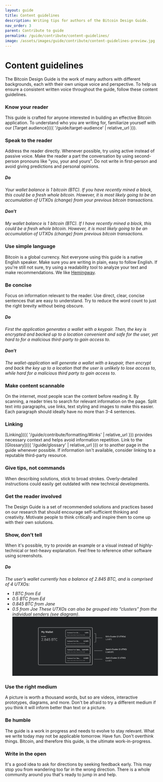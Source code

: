 ```yaml
---
layout: guide
title: Content guidelines
description: Writing tips for authors of the Bitcoin Design Guide.
nav_order: 3
parent: Contribute to guide
permalink: /guide/contribute/content-guidelines/
image: /assets/images/guide/contribute/content-guidelines-preview.jpg
---
```


# Content guidelines

The Bitcoin Design Guide is the work of many authors with different backgrounds, each with their own unique voice and perspective. To help us ensure a consistent written voice throughout the guide, follow these content guidelines.

### Know your reader

This guide is crafted for anyone interested in building an effective Bitcoin application. To understand who you are writing for, familiarize yourself with our [Target audience]({{ '/guide/target-audience' | relative_url }}).

### Speak to the reader

Address the reader directly. Whenever possible, try using active instead of passive voice. Make the reader a part the conversation by using second-person pronouns like "you, your and yours". Do not write in first-person and avoid giving predictions and personal opinions.

##### Do

*Your wallet balance is 1 bitcoin (BTC). If you have recently mined a block, this could be a fresh whole bitcoin. However, it is most likely going to be an accumulation of UTXOs (change) from your previous bitcoin transactions.*

##### Don't

*My wallet balance is 1 bitcoin (BTC). If I have recently mined a block, this could be a fresh whole bitcoin. However, it is most likely going to be an accumulation of UTXOs (change) from previous bitcoin transactions.*

### Use simple language

Bitcoin is a global currency. Not everyone using this guide is a native English speaker. Make sure you are writing in plain, easy to follow English. If you're still not sure, try using a readability tool to analyze your text and make recommendations. We like [Hemingway](http://www.hemingwayapp.com).

### Be concise

Focus on information relevant to the reader. Use direct, clear, concise sentences that are easy to understand. Try to reduce the word count to just the right brevity without being obscure.

##### Do

*First the application generates a wallet with a keypair. Then, the key is encrypted and backed up to a location convenient and safe for the user, yet hard to for a malicious third-party to gain access to.*

##### Don't

*The wallet-application will generate a wallet with a keypair, then encrypt and back the key up to a location that the user is unlikely to lose access to, while hard for a malicious third party to gain access to.*

### Make content scannable

On the internet, most people scan the content before reading it. By scanning, a reader tries to search for relevant information on the page.
Split text into paragraphs, use links, text styling and images to make this easier. Each paragraph should ideally have no more than 3-4 sentences.

### Linking

[Linking]({{ '/guide/contribute/formatting/#links' | relative_url }}) provides necessary context and helps avoid information repetition. Link to the [Glossary]({{ '/guide/glossary' | relative_url }}) or to another page in the guide whenever possible. If information isn't available, consider linking to a reputable third-party resource.

### Give tips, not commands

When describing solutions, stick to broad strokes. Overly-detailed instructions could easily get outdated with new technical developments.

### Get the reader involved

The Design Guide is a set of recommended solutions and practices based on our research that should encourage self-sufficient thinking and creativity. Motivate people to think critically and inspire them to come up with their own solutions.

### Show, don’t tell

When it's possible, try to provide an example or a visual instead of highly-technical or text-heavy explanation. Feel free to reference other software using screenshots.

##### Do

*The user’s wallet currently has a balance of 2.845 BTC, and is comprised of 4 UTXOs:*
* *1 BTC from Ed*
* *0.5 BTC from Ed*
* *0.845 BTC from Jane*
* *0.5 from Joe*
*These UTXOs can also be grouped into “clusters” from the individual senders (see diagram)*.
![](assets/images/payments/cluster-options.png)

### Use the right medium

A picture is worth a thousand words, but so are videos, interactive prototypes, diagrams, and more. Don't be afraid to try a different medium if you think it will inform better than text or a picture.

### Be humble

The guide is a work in progress and needs to evolve to stay relevant. What we write today may not be applicable tomorrow. Have fun. Don't overthink things. Bitcoin, and therefore this guide, is the ultimate work-in-progress.

### Write in the open

It's a good idea to ask for directions by seeking feedback early. This may stop you from wandering too far in the wrong direction. There is a whole community around you that's ready to jump in and help.
